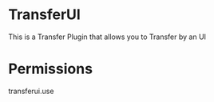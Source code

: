 # TransferUI
This is a Transfer Plugin that allows you to Transfer by an UI

# Permissions
transferui.use
